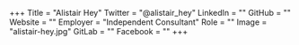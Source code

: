 +++
Title = "Alistair Hey"
Twitter = "@alistair_hey"
LinkedIn = ""
GitHub = ""
Website = ""
Employer = "Independent Consultant"
Role = ""
Image = "alistair-hey.jpg"
GitLab = ""
Facebook = ""
+++
